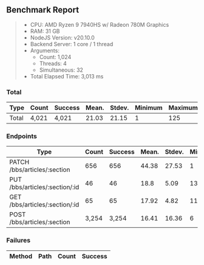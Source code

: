 ## Benchmark Report
> - CPU: AMD Ryzen 9 7940HS w/ Radeon 780M Graphics     
> - RAM: 31 GB
> - NodeJS Version: v20.10.0
> - Backend Server: 1 core / 1 thread
> - Arguments: 
>   - Count: 1,024
>   - Threads: 4
>   - Simultaneous: 32
> - Total Elapsed Time: 3,013 ms

### Total
Type | Count | Success | Mean. | Stdev. | Minimum | Maximum
----|----|----|----|----|----|----
Total | 4,021 | 4,021 | 21.03 | 21.15 | 1 | 125

### Endpoints
Type | Count | Success | Mean. | Stdev. | Minimum | Maximum
----|----|----|----|----|----|----
PATCH /bbs/articles/:section | 656 | 656 | 44.38 | 27.53 | 1 | 125
PUT /bbs/articles/:section/:id | 46 | 46 | 18.8 | 5.09 | 13 | 37
GET /bbs/articles/:section/:id | 65 | 65 | 17.92 | 4.82 | 11 | 36
POST /bbs/articles/:section | 3,254 | 3,254 | 16.41 | 16.36 | 6 | 125

### Failures
Method | Path | Count | Success
-------|------|-------|--------
